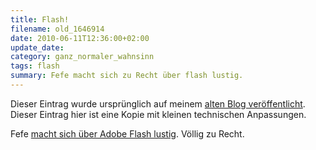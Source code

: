 ```yaml
---
title: Flash!
filename: old_1646914
date: 2010-06-11T12:36:00+02:00
update_date:
category: ganz_normaler_wahnsinn
tags: flash
summary: Fefe macht sich zu Recht über flash lustig.
---
```

Dieser Eintrag wurde ursprünglich auf meinem [alten Blog veröffentlicht](https://stu.blogger.de/stories/1646914/). Dieser Eintrag hier ist eine Kopie mit kleinen technischen Anpassungen.

Fefe [macht sich über Adobe Flash lustig](http://blog.fefe.de/?ts=b2ef379a). Völlig zu Recht.
